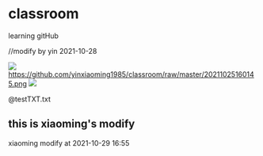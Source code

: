 # classroom
learning gitHub

//modify by yin 2021-10-28

![](https://github.com/yinxiaoming1985/classroom/raw/master/20211025160145.png)  
https://github.com/yinxiaoming1985/classroom/raw/master/20211025160145.png
![](https://github.com/guodongxiaren/ImageCache/raw/master/Logo/foryou.gif) 

@testTXT.txt


##  this is xiaoming's modify


xiaoming modify at 2021-10-29 16:55

